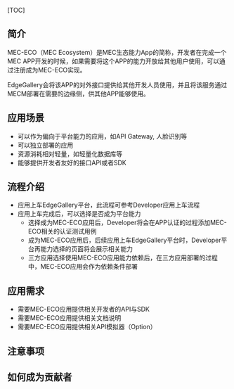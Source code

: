 [TOC]
## 简介
MEC-ECO（MEC Ecosystem）是MEC生态能力App的简称，开发者在完成一个MEC APP开发的时候，如果需要将这个APP的能力开放给其他用户使用，可以通过注册成为MEC-ECO实现。

EdgeGallery会将该APP的对外接口提供给其他开发人员使用，并且将该服务通过MECM部署在需要的边缘侧，供其他APP能够使用。

## 应用场景
- 可以作为偏向于平台能力的应用，如API Gateway, 人脸识别等
- 可以独立部署的应用
- 资源消耗相对轻量，如轻量化数据库等
- 能够提供开发者友好的接口API或者SDK

## 流程介绍
- 应用上车EdgeGallery平台，此流程可参考Developer应用上车流程
- 应用上车完成后，可以选择是否成为平台能力
    - 选择成为MEC-ECO应用后，Developer将会在APP认证的过程添加MEC-ECO相关的认证测试用例
    - 成为MEC-ECO应用后，后续应用上车EdgeGallery平台时，Developer平台再能力选择的页面将会展示相关能力
    - 三方应用选择使用MEC-ECO应用能力依赖后，在三方应用部署的过程中，MEC-ECO应用会作为依赖条件部署

## 应用需求

-  需要MEC-ECO应用提供相关开发者的API与SDK
-  需要MEC-ECO应用提供相关文档说明
-  需要MEC-ECO应用提供相关API模拟器（Option）


## 注意事项

## 如何成为贡献者